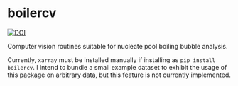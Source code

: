 # boilercv

[![DOI](https://zenodo.org/badge/503551174.svg)](https://zenodo.org/badge/latestdoi/503551174)

Computer vision routines suitable for nucleate pool boiling bubble analysis.

Currently, `xarray` must be installed manually if installing as `pip install boilercv`. I intend to bundle a small example dataset to exhibit the usage of this package on arbitrary data, but this feature is not currently implemented.
